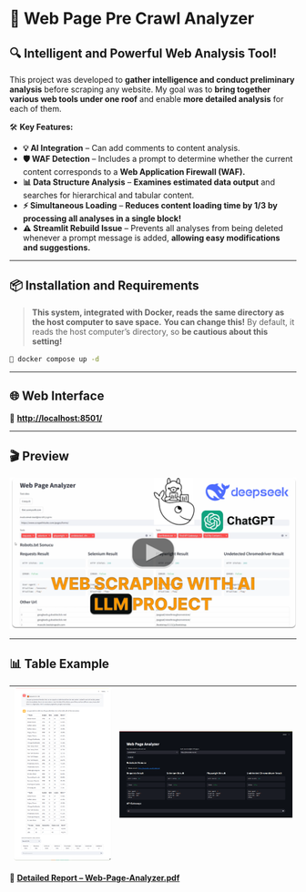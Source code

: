# 🚀 Web Page Pre Crawl Analyzer

## **🔍 Intelligent and Powerful Web Analysis Tool!**
This project was developed to **gather intelligence and conduct preliminary analysis** before scraping any website. My goal was to **bring together various web tools under one roof** and enable **more detailed analysis** for each of them.

🛠️ **Key Features:**
- **💡 AI Integration** – Can add comments to content analysis.
- **🛡️ WAF Detection** – Includes a prompt to determine whether the current content corresponds to a **Web Application Firewall (WAF).**
- **📊 Data Structure Analysis** – **Examines estimated data output** and searches for hierarchical and tabular content.
- **⚡ Simultaneous Loading** – **Reduces content loading time by 1/3 by processing all analyses in a single block!**
- **⚠️ Streamlit Rebuild Issue** – Prevents all analyses from being deleted whenever a prompt message is added, **allowing easy modifications and suggestions.**

---

## **📦 Installation and Requirements**
> **This system, integrated with Docker, reads the same directory as the host computer to save space.**
> **You can change this!** By default, it reads the host computer’s directory, so **be cautious about this setting!**

```bash
🚀 docker compose up -d
```

---

## **🌐 Web Interface**
🔗 **[http://localhost:8501/](http://localhost:8501/)**

---

## **🎬 Preview**
[![preview](.previews/gitbanner.png)](https://youtu.be/5lJe7kTmu7I)

---

## **📊 Table Example**

|![data](.previews/table_content_with_llama_3.2_b8.png)|![inter face](.previews/localhost_8501.png)|
|---|---|

📎 **[Detailed Report – Web-Page-Analyzer.pdf](.previews/last_job.pdf)**

